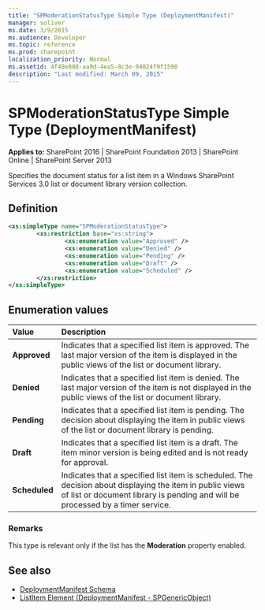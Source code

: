 ```yaml
---
title: "SPModerationStatusType Simple Type (DeploymentManifest)"
manager: soliver
ms.date: 3/9/2015
ms.audience: Developer
ms.topic: reference
ms.prod: sharepoint
localization_priority: Normal
ms.assetid: 4f48e808-aa9d-4ea5-8c3e-94024f9f1590
description: "Last modified: March 09, 2015"
---
```


# SPModerationStatusType Simple Type (DeploymentManifest)

**Applies to:** SharePoint 2016 | SharePoint Foundation 2013 | SharePoint Online | SharePoint Server 2013 
  
Specifies the document status for a list item in a Windows SharePoint Services 3.0 list or document library version collection.

## Definition

```XML
<xs:simpleType name="SPModerationStatusType">
        <xs:restriction base="xs:string">
                <xs:enumeration value="Approved" />
                <xs:enumeration value="Denied" />
                <xs:enumeration value="Pending" />
                <xs:enumeration value="Draft" />
                <xs:enumeration value="Scheduled" />
        </xs:restriction>
</xs:simpleType>

```

## Enumeration values

|**Value**|**Description**|
|:-----|:-----|
|**Approved** <br/> |Indicates that a specified list item is approved. The last major version of the item is displayed in the public views of the list or document library.  <br/> |
|**Denied** <br/> |Indicates that a specified list item is denied. The last major version of the item is not displayed in the public views of the list or document library.  <br/> |
|**Pending** <br/> |Indicates that a specified list item is pending. The decision about displaying the item in public views of the list or document library is pending.  <br/> |
|**Draft** <br/> |Indicates that a specified list item is a draft. The item minor version is being edited and is not ready for approval.  <br/> |
|**Scheduled** <br/> |Indicates that a specified list item is scheduled. The decision about displaying the item in public views of list or document library is pending and will be processed by a timer service.  <br/> |
   
### Remarks

This type is relevant only if the list has the **Moderation** property enabled. 
  
## See also

- [DeploymentManifest Schema](deploymentmanifest-schema.md)
- [ListItem Element (DeploymentManifest - SPGenericObject)](listitem-element-deploymentmanifestspgenericobject.md)

